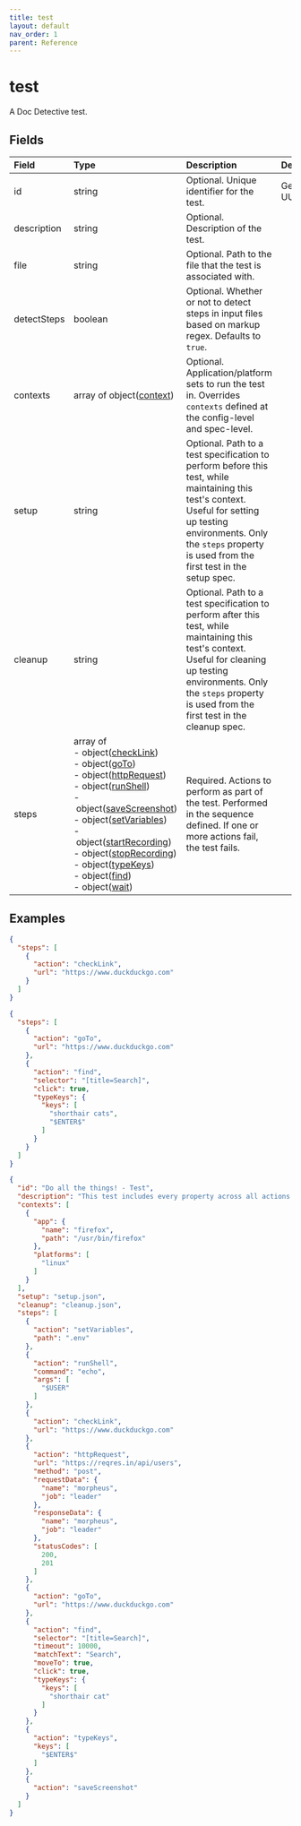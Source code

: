 ```yaml
---
title: test
layout: default
nav_order: 1
parent: Reference
---
```



# test




A Doc Detective test.

## Fields

Field | Type | Description | Default
:-- | :-- | :-- | :--
id | string |  Optional. Unique identifier for the test. | Generated UUID
description | string |  Optional. Description of the test. | 
file | string |  Optional. Path to the file that the test is associated with. | 
detectSteps | boolean |  Optional. Whether or not to detect steps in input files based on markup regex. Defaults to `true`. | 
contexts | array of object([context](/docs/schemas/context)) |  Optional. Application/platform sets to run the test in. Overrides `contexts` defined at the config-level and spec-level. | 
setup | string |  Optional. Path to a test specification to perform before this test, while maintaining this test's context. Useful for setting up testing environments. Only the `steps` property is used from the first test in the setup spec. | 
cleanup | string |  Optional. Path to a test specification to perform after this test, while maintaining this test's context. Useful for cleaning up testing environments. Only the `steps` property is used from the first test in the cleanup spec. | 
steps | array of <br/>-&nbsp;object([checkLink](/docs/schemas/checkLink))<br/>-&nbsp;object([goTo](/docs/schemas/goTo))<br/>-&nbsp;object([httpRequest](/docs/schemas/httpRequest))<br/>-&nbsp;object([runShell](/docs/schemas/runShell))<br/>-&nbsp;object([saveScreenshot](/docs/schemas/saveScreenshot))<br/>-&nbsp;object([setVariables](/docs/schemas/setVariables))<br/>-&nbsp;object([startRecording](/docs/schemas/startRecording))<br/>-&nbsp;object([stopRecording](/docs/schemas/stopRecording))<br/>-&nbsp;object([typeKeys](/docs/schemas/typeKeys))<br/>-&nbsp;object([find](/docs/schemas/find))<br/>-&nbsp;object([wait](/docs/schemas/wait)) |  Required. Actions to perform as part of the test. Performed in the sequence defined. If one or more actions fail, the test fails. | 

## Examples

```json
{
  "steps": [
    {
      "action": "checkLink",
      "url": "https://www.duckduckgo.com"
    }
  ]
}
```

```json
{
  "steps": [
    {
      "action": "goTo",
      "url": "https://www.duckduckgo.com"
    },
    {
      "action": "find",
      "selector": "[title=Search]",
      "click": true,
      "typeKeys": {
        "keys": [
          "shorthair cats",
          "$ENTER$"
        ]
      }
    }
  ]
}
```

```json
{
  "id": "Do all the things! - Test",
  "description": "This test includes every property across all actions.",
  "contexts": [
    {
      "app": {
        "name": "firefox",
        "path": "/usr/bin/firefox"
      },
      "platforms": [
        "linux"
      ]
    }
  ],
  "setup": "setup.json",
  "cleanup": "cleanup.json",
  "steps": [
    {
      "action": "setVariables",
      "path": ".env"
    },
    {
      "action": "runShell",
      "command": "echo",
      "args": [
        "$USER"
      ]
    },
    {
      "action": "checkLink",
      "url": "https://www.duckduckgo.com"
    },
    {
      "action": "httpRequest",
      "url": "https://reqres.in/api/users",
      "method": "post",
      "requestData": {
        "name": "morpheus",
        "job": "leader"
      },
      "responseData": {
        "name": "morpheus",
        "job": "leader"
      },
      "statusCodes": [
        200,
        201
      ]
    },
    {
      "action": "goTo",
      "url": "https://www.duckduckgo.com"
    },
    {
      "action": "find",
      "selector": "[title=Search]",
      "timeout": 10000,
      "matchText": "Search",
      "moveTo": true,
      "click": true,
      "typeKeys": {
        "keys": [
          "shorthair cat"
        ]
      }
    },
    {
      "action": "typeKeys",
      "keys": [
        "$ENTER$"
      ]
    },
    {
      "action": "saveScreenshot"
    }
  ]
}
```
